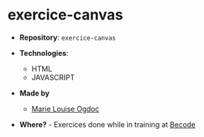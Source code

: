 # exercice-canvas

- **Repository**: `exercice-canvas`

- **Technologies**:
  - HTML
  - JAVASCRIPT

- **Made by**  
  - [Marie Louise Ogdoc](https://github.com/OGlou7)

- **Where?**
        - Exercices done while in training at [Becode](https://github.com/becodeorg/)
